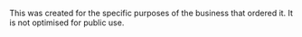 This was created for the specific purposes of the business that ordered it. It is not optimised for public use.
